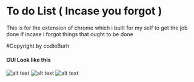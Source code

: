 # To do List ( Incase you forgot )
This is for the extension of chrome which i built for my self to get the job done if incase i forgot things that ought to be done


#Copyright by codieBurh



#### GUI Look like this 

![alt text](https://github.com/Roshankc682/To-do_-List/blob/master/task_to_do.png)
![alt text](https://github.com/Roshankc682/To-do_-List/blob/master/2.png)
![alt text](https://github.com/Roshankc682/To-do_-List/blob/master/3.png)
